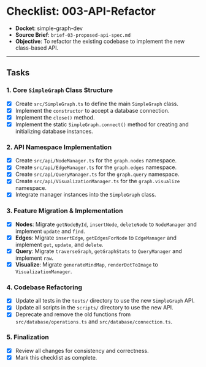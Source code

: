 # Checklist: 003-API-Refactor

- **Docket**: simple-graph-dev
- **Source Brief**: `brief-03-proposed-api-spec.md`
- **Objective**: To refactor the existing codebase to implement the new class-based API.

---

## Tasks

### 1. Core `SimpleGraph` Class Structure

- [x] Create `src/SimpleGraph.ts` to define the main `SimpleGraph` class.
- [x] Implement the `constructor` to accept a database connection.
- [x] Implement the `close()` method.
- [x] Implement the static `SimpleGraph.connect()` method for creating and initializing database instances.

### 2. API Namespace Implementation

- [x] Create `src/api/NodeManager.ts` for the `graph.nodes` namespace.
- [x] Create `src/api/EdgeManager.ts` for the `graph.edges` namespace.
- [x] Create `src/api/QueryManager.ts` for the `graph.query` namespace.
- [x] Create `src/api/VisualizationManager.ts` for the `graph.visualize` namespace.
- [x] Integrate manager instances into the `SimpleGraph` class.

### 3. Feature Migration & Implementation

- [x] **Nodes**: Migrate `getNodeById`, `insertNode`, `deleteNode` to `NodeManager` and implement `update` and `find`.
- [x] **Edges**: Migrate `insertEdge`, `getEdgesForNode` to `EdgeManager` and implement `get`, `update`, and `delete`.
- [x] **Query**: Migrate `traverseGraph`, `getGraphStats` to `QueryManager` and implement `raw`.
- [x] **Visualize**: Migrate `generateMindMap`, `renderDotToImage` to `VisualizationManager`.

### 4. Codebase Refactoring

- [x] Update all tests in the `tests/` directory to use the new `SimpleGraph` API.
- [x] Update all scripts in the `scripts/` directory to use the new API.
- [x] Deprecate and remove the old functions from `src/database/operations.ts` and `src/database/connection.ts`.

### 5. Finalization

- [x] Review all changes for consistency and correctness.
- [x] Mark this checklist as complete.
